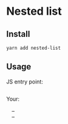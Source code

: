 # Nested list

## Install

`yarn add nested-list`

## Usage

JS entry point:

```js
```

Your:

```html
  …
  …
```
